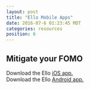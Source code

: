 ```yaml
---
layout: post
title: "Ello Mobile Apps"
date: 2016-07-6 01:23:45 MDT
categories: resources
position: 6
---
```


## Mitigate your FOMO

Download the Ello [iOS app.](https://search.itunes.apple.com/WebObjects/MZContentLink.woa/wa/link?mt=8&path=apps%2fello%2fello)    
Download the Ello [Android app.](https://play.google.com/store/apps/details?id=co.ello.ElloApp)

